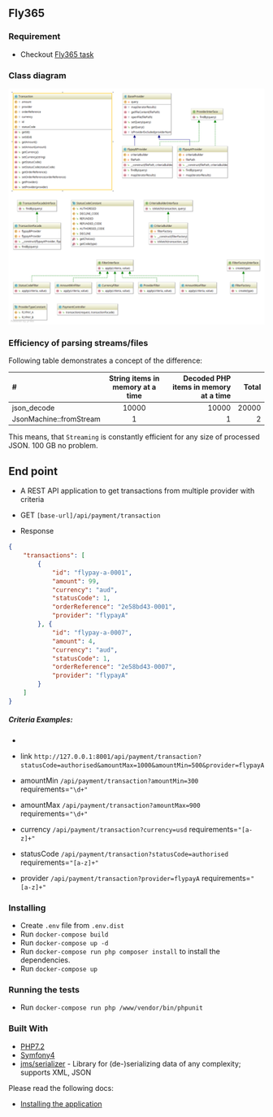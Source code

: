 ## Fly365

### Requirement

- Checkout [Fly365 task](https://github.com/fly365com/code-challenge/blob/master/backend-challenge/backend-challenge.md)

### Class diagram

![Class Diagram](diagram.png)

### Efficiency of parsing streams/files

Following table demonstrates a concept of the difference:

| # | String items in memory at a time	 | Decoded PHP items in memory at a time | Total |
| :---         |     :---:      |          ---: | ---: |
| json_decode   | 10000 | 10000 | 20000 |
| JsonMachine::fromStream    | 1       | 1      | 2 |

This means, that `Streaming` is constantly efficient for any size of processed JSON. 100 GB no problem.


## End point
- A REST API application to get transactions from multiple provider with criteria

- GET `[base-url]/api/payment/transaction`
- Response 
```json
{
    "transactions": [
        {
            "id": "flypay-a-0001",
            "amount": 99,
            "currency": "aud",
            "statusCode": 1,
            "orderReference": "2e58bd43-0001",
            "provider": "flypayA"
        }, {
            "id": "flypay-a-0007",
            "amount": 4,
            "currency": "aud",
            "statusCode": 1,
            "orderReference": "2e58bd43-0007",
            "provider": "flypayA"
        }
    ]
}
```

##### Criteria Examples:

- 
- link `http://127.0.0.1:8001/api/payment/transaction?statusCode=authorised&amountMax=1000&amountMin=500&provider=flypayA`

- amountMin `/api/payment/transaction?amountMin=300` requirements=`"\d+"`
- amountMax `/api/payment/transaction?amountMax=900` requirements=`"\d+"`
- currency `/api/payment/transaction?currency=usd` requirements=`"[a-z]+"`
- statusCode `/api/payment/transaction?statusCode=authorised` requirements=`"[a-z]+"`
- provider `/api/payment/transaction?provider=flypayA` requirements=`"[a-z]+"`

### Installing

- Create `.env` file from `.env.dist`
- Run `docker-compose build`
- Run `docker-compose up -d`
- Run `docker-compose run php composer install` to install the dependencies.
- Run `docker-compose up`

### Running the tests

- Run `docker-compose run php /www/vendor/bin/phpunit`

### Built With

* [PHP7.2](http://php.net)
* [Symfony4](http://www.symfony.com) 
* [jms/serializer](https://jmsyst.com/libs/serializer) - Library for (de-)serializing data of any complexity; supports XML, JSON

Please read the following docs:
- [Installing the application](docs/install.md)
